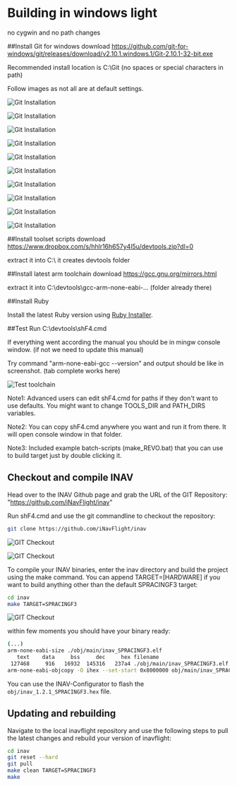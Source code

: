 # Building in windows light
no cygwin and no path changes

##Install Git for windows
download https://github.com/git-for-windows/git/releases/download/v2.10.1.windows.1/Git-2.10.1-32-bit.exe

Recommended install location is C:\Git (no spaces or special characters in path)

Follow images as not all are at default settings.

![Git Installation](assets/001.gitwin.png)

![Git Installation](assets/002.gitwin.png)

![Git Installation](assets/003.gitwin.png)

![Git Installation](assets/004.gitwin.png)

![Git Installation](assets/005.gitwin.png)

![Git Installation](assets/006.gitwin.png)

![Git Installation](assets/007.gitwin.png)

![Git Installation](assets/008.gitwin.png)

![Git Installation](assets/009.gitwin.png)

![Git Installation](assets/010.gitwin.png)

##Install toolset scripts
download https://www.dropbox.com/s/hhlr16h657y4l5u/devtools.zip?dl=0

extract it into C:\ it creates devtools folder

##Install latest arm toolchain
download https://gcc.gnu.org/mirrors.html

extract it into C:\devtools\gcc-arm-none-eabi-... (folder already there)

##Install Ruby

Install the latest Ruby version using [Ruby Installer](https://rubyinstaller.org).

##Test
Run C:\devtools\shF4.cmd

If everything went according the manual you should be in mingw console window. (if not we need to update this manual)

Try command "arm-none-eabi-gcc --version" and output should be like in screenshot. (tab complete works here)

![Test toolchain](assets/001.test.png)

Note1: Advanced users can edit shF4.cmd for paths if they don't want to use defaults. You might want to change TOOLS_DIR and PATH_DIRS variables.

Note2: You can copy shF4.cmd anywhere you want and run it from there. It will open console window in that folder.

Note3: Included example batch-scripts (make_REVO.bat) that you can use to build target just by double clicking it.

## Checkout and compile INAV

Head over to the INAV Github page and grab the URL of the GIT Repository: "https://github.com/iNavFlight/inav"

Run shF4.cmd and use the git commandline to checkout the repository:

```bash
git clone https://github.com/iNavFlight/inav
```
![GIT Checkout](assets/011.git_checkout.png)

![GIT Checkout](assets/002.test.png)

To compile your INAV binaries, enter the inav directory and build the project using the make command. You can append TARGET=[HARDWARE] if you want to build anything other than the default SPRACINGF3 target:

```bash
cd inav
make TARGET=SPRACINGF3
```

![GIT Checkout](assets/003.test.png)

within few moments you should have your binary ready:

```bash
(...)
arm-none-eabi-size ./obj/main/inav_SPRACINGF3.elf
   text    data     bss     dec     hex filename
 127468     916   16932  145316   237a4 ./obj/main/inav_SPRACINGF3.elf
arm-none-eabi-objcopy -O ihex --set-start 0x8000000 obj/main/inav_SPRACINGF3.elf obj/inav_1.2.1_SPRACINGF3.hex
```

You can use the INAV-Configurator to flash the ```obj/inav_1.2.1_SPRACINGF3.hex``` file.

## Updating and rebuilding

Navigate to the local inavflight repository and use the following steps to pull the latest changes and rebuild your version of inavflight:

```bash
cd inav
git reset --hard
git pull
make clean TARGET=SPRACINGF3
make
```
